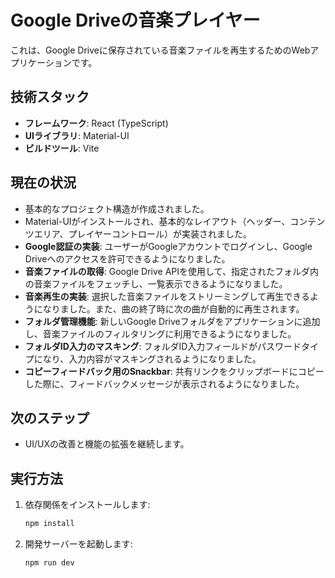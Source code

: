 # Google Driveの音楽プレイヤー

これは、Google Driveに保存されている音楽ファイルを再生するためのWebアプリケーションです。

## 技術スタック

- **フレームワーク**: React (TypeScript)
- **UIライブラリ**: Material-UI
- **ビルドツール**: Vite

## 現在の状況

- 基本的なプロジェクト構造が作成されました。
- Material-UIがインストールされ、基本的なレイアウト（ヘッダー、コンテンツエリア、プレイヤーコントロール）が実装されました。
- **Google認証の実装**: ユーザーがGoogleアカウントでログインし、Google Driveへのアクセスを許可できるようになりました。
- **音楽ファイルの取得**: Google Drive APIを使用して、指定されたフォルダ内の音楽ファイルをフェッチし、一覧表示できるようになりました。
- **音楽再生の実装**: 選択した音楽ファイルをストリーミングして再生できるようになりました。また、曲の終了時に次の曲が自動的に再生されます。
- **フォルダ管理機能**: 新しいGoogle Driveフォルダをアプリケーションに追加し、音楽ファイルのフィルタリングに利用できるようになりました。
- **フォルダID入力のマスキング**: フォルダID入力フィールドがパスワードタイプになり、入力内容がマスキングされるようになりました。
- **コピーフィードバック用のSnackbar**: 共有リンクをクリップボードにコピーした際に、フィードバックメッセージが表示されるようになりました。

## 次のステップ

- UI/UXの改善と機能の拡張を継続します。

## 実行方法

1. 依存関係をインストールします:
   ```bash
   npm install
   ```
2. 開発サーバーを起動します:
   ```bash
   npm run dev
   ```